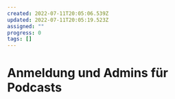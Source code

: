 ```yaml
---
created: 2022-07-11T20:05:06.539Z
updated: 2022-07-11T20:05:19.523Z
assigned: ""
progress: 0
tags: []
---
```


# Anmeldung und Admins für Podcasts

